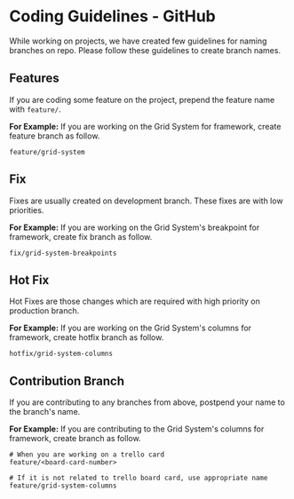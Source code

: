 # Coding Guidelines - GitHub

While working on projects, we have created few guidelines for naming branches on repo. Please follow these guidelines to create branch names.

## Features

If you are coding some feature on the project, prepend the feature name with `feature/`.

**For Example:** If you are working on the Grid System for framework, create feature branch as follow.

```shell
feature/grid-system
```

## Fix

Fixes are usually created on development branch. These fixes are with low priorities.

**For Example:** If you are working on the Grid System's breakpoint for framework, create fix branch as follow.

```shell
fix/grid-system-breakpoints
```

## Hot Fix

Hot Fixes are those changes which are required with high priority on production branch.

**For Example:** If you are working on the Grid System's columns for framework, create hotfix branch as follow.

```shell
hotfix/grid-system-columns
```

## Contribution Branch

If you are contributing to any branches from above, postpend your name to the branch's name.

**For Example:** If you are contributing to the Grid System's columns for framework, create branch as follow.

```shell
# When you are working on a trello card
feature/<board-card-number>

# If it is not related to trello board card, use appropriate name
feature/grid-system-columns
```
